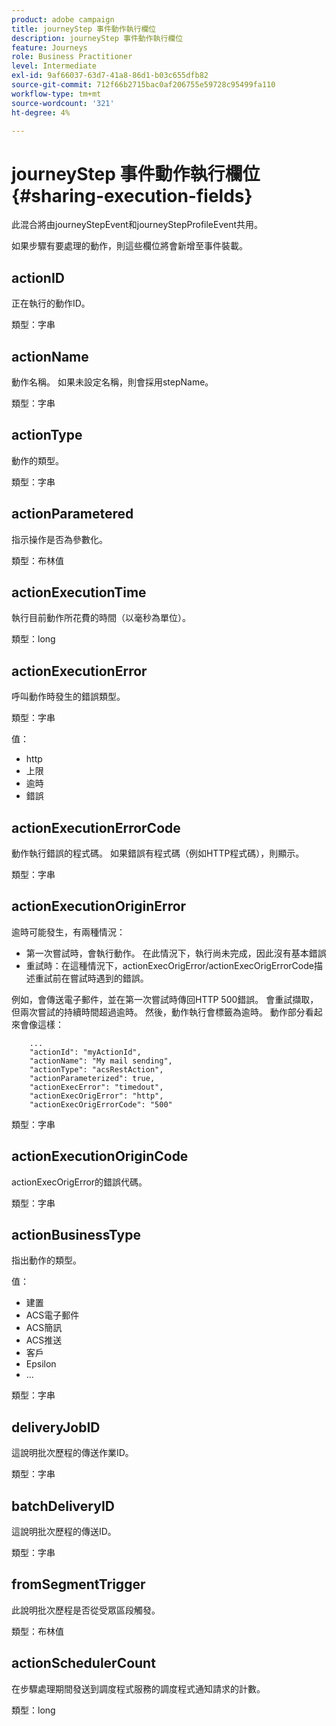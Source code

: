 ```yaml
---
product: adobe campaign
title: journeyStep 事件動作執行欄位
description: journeyStep 事件動作執行欄位
feature: Journeys
role: Business Practitioner
level: Intermediate
exl-id: 9af66037-63d7-41a8-86d1-b03c655dfb82
source-git-commit: 712f66b2715bac0af206755e59728c95499fa110
workflow-type: tm+mt
source-wordcount: '321'
ht-degree: 4%

---
```


# journeyStep 事件動作執行欄位 {#sharing-execution-fields}

此混合將由journeyStepEvent和journeyStepProfileEvent共用。

如果步驟有要處理的動作，則這些欄位將會新增至事件裝載。

## actionID

正在執行的動作ID。

類型：字串

## actionName

動作名稱。 如果未設定名稱，則會採用stepName。

類型：字串

## actionType

動作的類型。

類型：字串

## actionParametered

指示操作是否為參數化。

類型：布林值

## actionExecutionTime

執行目前動作所花費的時間（以毫秒為單位）。

類型：long

## actionExecutionError

呼叫動作時發生的錯誤類型。

類型：字串

值：
* http
* 上限
* 逾時
* 錯誤

## actionExecutionErrorCode

動作執行錯誤的程式碼。 如果錯誤有程式碼（例如HTTP程式碼），則顯示。

類型：字串

## actionExecutionOriginError

逾時可能發生，有兩種情況：

* 第一次嘗試時，會執行動作。 在此情況下，執行尚未完成，因此沒有基本錯誤
* 重試時：在這種情況下，actionExecOrigError/actionExecOrigErrorCode描述重試前在嘗試時遇到的錯誤。

例如，會傳送電子郵件，並在第一次嘗試時傳回HTTP 500錯誤。 會重試擷取，但兩次嘗試的持續時間超過逾時。 然後，動作執行會標籤為逾時。 動作部分看起來會像這樣：

```
    ...
    "actionId": "myActionId",
    "actionName": "My mail sending",
    "actionType": "acsRestAction",
    "actionParameterized": true,
    "actionExecError": "timedout",
    "actionExecOrigError": "http",
    "actionExecOrigErrorCode": "500"
```

類型：字串

## actionExecutionOriginCode

actionExecOrigError的錯誤代碼。

類型：字串

## actionBusinessType

指出動作的類型。

值：

* 建置
* ACS電子郵件
* ACS簡訊
* ACS推送
* 客戶
* Epsilon
* ...

類型：字串

## deliveryJobID

這說明批次歷程的傳送作業ID。

類型：字串

## batchDeliveryID

這說明批次歷程的傳送ID。

類型：字串

## fromSegmentTrigger

此說明批次歷程是否從受眾區段觸發。

類型：布林值

## actionSchedulerCount

在步驟處理期間發送到調度程式服務的調度程式通知請求的計數。

類型：long
